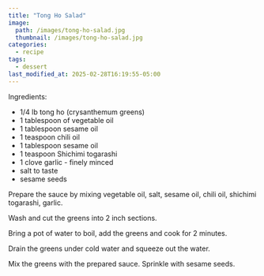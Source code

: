 ```yaml
---
title: "Tong Ho Salad"
image: 
  path: /images/tong-ho-salad.jpg
  thumbnail: /images/tong-ho-salad.jpg
categories:
  - recipe
tags:
  - dessert
last_modified_at: 2025-02-28T16:19:55-05:00
---
```


Ingredients:
* 1/4 lb tong ho (crysanthemum greens)
* 1 tablespoon of vegetable oil
* 1 tablespoon sesame oil
* 1 teaspoon chili oil
* 1 tablespoon sesame oil
* 1 teaspoon Shichimi togarashi
* 1 clove garlic - finely minced
* salt to taste
* sesame seeds 


Prepare the sauce by mixing vegetable oil, salt, sesame oil, chili oil, shichimi togarashi, garlic.

Wash and cut the greens into 2 inch sections.

Bring a pot of water to boil, add the greens and cook for 2 minutes.

Drain the greens under cold water and squeeze out the water. 

Mix the greens with the prepared sauce. Sprinkle with sesame seeds.

